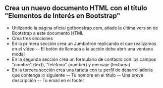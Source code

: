 ## Crea un nuevo documento HTML con el título "Elementos de Interés en Bootstrap"

- Utilizando la página oficial getboostrap.com, añade la última versión de Bootstrap a este documento HTML
- Crea tres secciones
- En la primera sección crea un Jumbotron replicando el que realizamos en el vídeo
    -- El botón de llamada a la acción debe abrir una ventana modal
- En la segunda sección crea un formulario de contacto con los campos "nombre" (text), "teléfono" (number) y mensaje (textarea)
- En la tercera sección crea una tarjeta con tu perfil de desarrollador/a que contenga lo siguiente
    -- Tu nombre en el título
    -- Una breve descripción
    -- Tu email en el footer